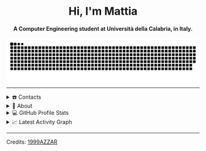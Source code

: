 <div align="center">
<h1 align="center">Hi, I'm Mattia</h1>
<h4 align="center">A Computer Engineering student at Università della Calabria, in Italy.</h4>
</div>

<div align="center">
  <img  src="https://github.com/1999AZZAR/1999AZZAR/blob/readme/resources/grid-snake.svg"
       alt="snake" /></a>
</div>

-----
<details>
  <summary>☎️ Contacts</summary>
<div>
  <samp>
    <h2 align="center">You can reach me by:</h2>
    <p align="center">
      <br/>
      <a href="https://www.linkedin.com/in/giuseppe-mattia-greco-099a921b1/" target="blank"><img align="center"
         src="https://img.shields.io/badge/linkedin-%231DA1F2.svg?style=for-the-badge&logo=linkedin&logoColor=white"
         alt="azzar" height="30"/></a>
      <a href="mailto:giumatt99@gmail.com" target="blank"><img align="center"
         src="https://img.shields.io/badge/gmail-EA4335.svg?style=for-the-badge&logo=gmail&logoColor=white"
         alt="azzar" height="30"/></a>
    </p>
  </samp>
</div>
</details>

<details>
  <summary>🧮 About</summary>
<div>
<samp>
<h2 align="center">About this account</h2>
 <p align="center">
  <a href="github.com/giumatt" target="blank"><img align="center" 
     src="https://komarev.com/ghpvc/?username=giumatt&style=for-the-badge&label=PROFILE+VIEWS" height="25"
     alt="views count" /></a>
  </p>
 <p align="center">
  <a href="github.com/1999AZZAR" target="blank"><img align="center" 
     src="https://img.shields.io/github/license/1999AZZAR/1999AZZAR?color=purple&style=for-the-badge" height="25"
     alt="lisense" /></a>
 </p>
 </samp>
</div>
</details>
  
<details> 
  <summary>💻 GitHub Profile Stats</summary>
  <div>
  <samp>
    <h2 align="center"> Github stats </h2>
      <br/>
    <details open>
  <summary><h3>Languages</h3></summary>
            <p align="center">
        <a href="https://github.com/giumatt/">
          <img src="https://github-readme-stats.vercel.app/api/top-langs/?username=giumatt&langs_count=6&theme=tokyonight&layout=compact&hide_border=true"
          alt="giumatt :: overall Top Langs " /></a>
      </p>
        <p align="center">
          <a href="https://github.com/giumatt/">
          <img width="45%" src="https://github-profile-summary-cards.vercel.app/api/cards/repos-per-language?username=giumatt&theme=tokyonight&layout=compact&hide_border=true"
          alt="giumatt :: Top Langs by repo" />
          <img width="45%" src="https://github-profile-summary-cards.vercel.app/api/cards/most-commit-language?username=giumatt&theme=tokyonight&layout=compact&hide_border=true"
          alt="giumatt :: Top Langs by commit" />
          </a>
        </p>
</details>
    <details open>
  <summary><h3>stasistic</h3></summary>
        <p align="center">
          <a href="https://github.com/giumatt/">
          <img width="49.5%" src="https://github-readme-stats.vercel.app/api?username=giumatt&show_icons=true&theme=tokyonight&hide_border=true" />
          <img width="49.5%" src="https://github-readme-streak-stats.herokuapp.com/?user=giumatt&theme=tokyonight&hide_border=true" />
          </a>
       </p>
     <br>
     </samp>
  </div>    
</details>

<details>
  <summary>📈 Latest Activity Graph</summary>
  <samp>
  <br/>
  <h2 align="center"> Latest contributions </h2>
<a href="https://github.com/ashutosh00710/github-readme-activity-graph">
  <img alt="Mattia's Activity Graph" src="https://activity-graph.herokuapp.com/graph/?username=giumatt&bg_color=000&color=fff&line=00E676&point=fff&hide_border=true" /></a>
<br/>
  </samp>
  </details>
  
-----
Credits: [1999AZZAR](https://github.com/1999AZZAR)
